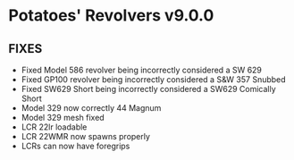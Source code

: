 # Potatoes' Revolvers v9.0.0

## FIXES
- Fixed Model 586 revolver being incorrectly considered a SW 629
- Fixed GP100 revolver being incorrectly considered a S&W 357 Snubbed
- Fixed SW629 Short being incorrectly considered a SW629 Comically Short
- Model 329 now correctly 44 Magnum
- Model 329 mesh fixed
- LCR 22lr loadable
- LCR 22WMR now spawns properly
- LCRs can now have foregrips
